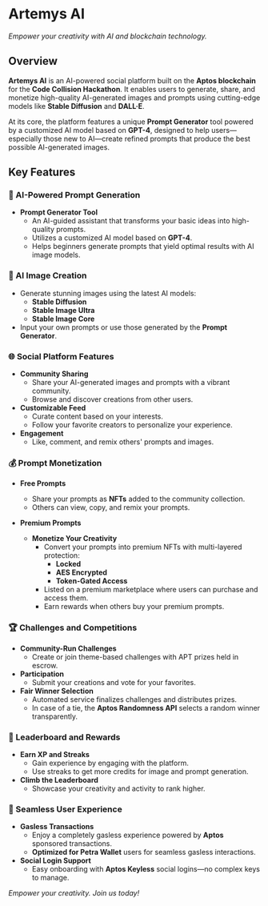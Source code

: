 # Artemys AI

*Empower your creativity with AI and blockchain technology.*

## Overview

**Artemys AI** is an AI-powered social platform built on the **Aptos blockchain** for the **Code Collision Hackathon**. It enables users to generate, share, and monetize high-quality AI-generated images and prompts using cutting-edge models like **Stable Diffusion** and **DALL·E**.

At its core, the platform features a unique **Prompt Generator** tool powered by a customized AI model based on **GPT-4**, designed to help users—especially those new to AI—create refined prompts that produce the best possible AI-generated images.

## Key Features

### 🚀 AI-Powered Prompt Generation

- **Prompt Generator Tool**
  - An AI-guided assistant that transforms your basic ideas into high-quality prompts.
  - Utilizes a customized AI model based on **GPT-4**.
  - Helps beginners generate prompts that yield optimal results with AI image models.

### 🎨 AI Image Creation

- Generate stunning images using the latest AI models:
  - **Stable Diffusion**
  - **Stable Image Ultra**
  - **Stable Image Core**
- Input your own prompts or use those generated by the **Prompt Generator**.

### 🌐 Social Platform Features

- **Community Sharing**
  - Share your AI-generated images and prompts with a vibrant community.
  - Browse and discover creations from other users.
- **Customizable Feed**
  - Curate content based on your interests.
  - Follow your favorite creators to personalize your experience.
- **Engagement**
  - Like, comment, and remix others' prompts and images.

### 💰 Prompt Monetization

- **Free Prompts**
  - Share your prompts as **NFTs** added to the community collection.
  - Others can view, copy, and remix your prompts.

- **Premium Prompts**
  - **Monetize Your Creativity**
    - Convert your prompts into premium NFTs with multi-layered protection:
      - **Locked**
      - **AES Encrypted**
      - **Token-Gated Access**
    - Listed on a premium marketplace where users can purchase and access them.
    - Earn rewards when others buy your premium prompts.

### 🏆 Challenges and Competitions

- **Community-Run Challenges**
  - Create or join theme-based challenges with APT prizes held in escrow.
- **Participation**
  - Submit your creations and vote for your favorites.
- **Fair Winner Selection**
  - Automated service finalizes challenges and distributes prizes.
  - In case of a tie, the **Aptos Randomness API** selects a random winner transparently.

### 🏅 Leaderboard and Rewards

- **Earn XP and Streaks**
  - Gain experience by engaging with the platform.
  - Use streaks to get more credits for image and prompt generation.
- **Climb the Leaderboard**
  - Showcase your creativity and activity to rank higher.

### 🔐 Seamless User Experience

- **Gasless Transactions**
  - Enjoy a completely gasless experience powered by **Aptos** sponsored transactions.
  - **Optimized for Petra Wallet** users for seamless gasless interactions.
- **Social Login Support**
  - Easy onboarding with **Aptos Keyless** social logins—no complex keys to manage.



*Empower your creativity. Join us today!*
